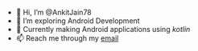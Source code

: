- 👋 Hi, I’m @AnkitJain78
- 👀 I’m exploring Android Development
- 🌱 Currently making Android applications using *kotlin*
- 📫 Reach me through my [email](mailto:ankitjhanjhari0@gmail.com)

